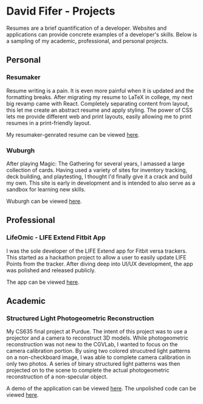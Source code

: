 # David Fifer - Projects
Resumes are a brief quantification of a developer.  Websites and applications can provide concrete examples of a developer's skills.  Below is a sampling of my academic, professional, and personal projects.

## Personal

### Resumaker
Resume writing is a pain.  It is even more painful when it is updated and the formatting breaks.  After migrating my resume to LaTeX in college, my next big revamp came with React.  Completely separating content from layout, this let me create an abstract resume and apply styling.  The power of CSS lets me provide different web and print layouts, easily allowing me to print resumes in a print-friendly layout.

My resumaker-genrated resume can be viewed [here](https://fiferdc.github.io/resumaker/).

### Wuburgh
After playing Magic: The Gathering for several years, I amassed a large collection of cards.  Having used a variety of sites for inventory tracking, deck building, and playtesting, I thought I'd finally give it a crack and build my own.  This site is early in development and is intended to also serve as a sandbox for learning new skills.

Wuburgh can be viewed [here](https://fiferdc.github.io/mtg-assistant/).

## Professional

### LifeOmic - LIFE Extend Fitbit App
I was the sole developer of the LIFE Extend app for Fitbit versa trackers.  This started as a hackathon project to allow a user to easily update LIFE Points from the tracker.  After diving deep into UI/UX development, the app was polished and released publicly.

The app can be viewed [here](https://gallery.fitbit.com/details/da9f2e8a-593e-4d7b-8883-0e98c9d8b4eb).

## Academic

### Structured Light Photogeometric Reconstruction
My CS635 final project at Purdue.  The intent of this project was to use a projector and a camera to reconstruct 3D models.  While photogeometric reconstruction was not new to the CGVLab, I wanted to focus on the camera calibration portion.  By using two colored strucutred light patterns on a non-checkboard image, I was able to complete camera calibration in only two photos.  A series of binary structured light patterns was then projected on to the scene to complete the actual photogeometric reconstruction of a non-specular object.

A demo of the application can be viewed [here](https://www.youtube.com/watch?v=NGEeuD1U_w4).  The unpolished code can be viewed [here](https://github.com/fiferdc/CS635).
